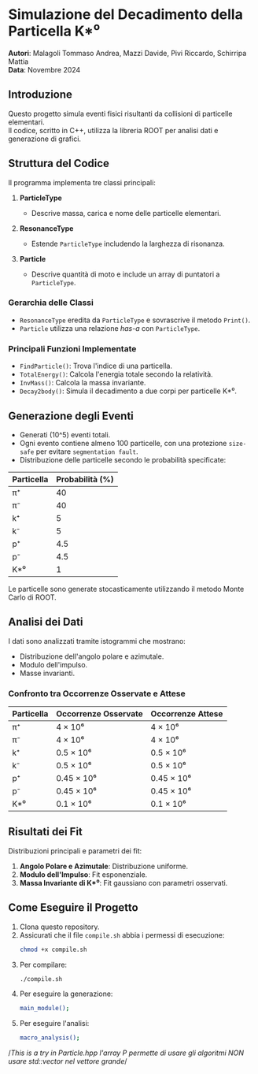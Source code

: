 # Simulazione del Decadimento della Particella K\*⁰

**Autori**: Malagoli Tommaso Andrea, Mazzi Davide, Pivi Riccardo, Schirripa Mattia  
**Data**: Novembre 2024  

## Introduzione

Questo progetto simula eventi fisici risultanti da collisioni di particelle elementari.  
Il codice, scritto in C++, utilizza la libreria ROOT per analisi dati e generazione di grafici.  

## Struttura del Codice

Il programma implementa tre classi principali:  

1. **ParticleType**  
   - Descrive massa, carica e nome delle particelle elementari.  

2. **ResonanceType**  
   - Estende `ParticleType` includendo la larghezza di risonanza.  

3. **Particle**  
   - Descrive quantità di moto e include un array di puntatori a `ParticleType`.  

### Gerarchia delle Classi

- `ResonanceType` eredita da `ParticleType` e sovrascrive il metodo `Print()`.  
- `Particle` utilizza una relazione *has-a* con `ParticleType`.  

### Principali Funzioni Implementate

- `FindParticle()`: Trova l'indice di una particella.  
- `TotalEnergy()`: Calcola l'energia totale secondo la relatività.  
- `InvMass()`: Calcola la massa invariante.  
- `Decay2body()`: Simula il decadimento a due corpi per particelle K\*⁰.  

## Generazione degli Eventi

- Generati \(10^5\) eventi totali.  
- Ogni evento contiene almeno 100 particelle, con una protezione `size-safe` per evitare `segmentation fault`.  
- Distribuzione delle particelle secondo le probabilità specificate:  

| Particella | Probabilità (%) |
|------------|-----------------|
| π⁺         | 40             |
| π⁻         | 40             |
| k⁺         | 5              |
| k⁻         | 5              |
| p⁺         | 4.5            |
| p⁻         | 4.5            |
| K\*⁰       | 1              |

Le particelle sono generate stocasticamente utilizzando il metodo Monte Carlo di ROOT.

## Analisi dei Dati

I dati sono analizzati tramite istogrammi che mostrano:  

- Distribuzione dell'angolo polare e azimutale.  
- Modulo dell'impulso.  
- Masse invarianti.  

### Confronto tra Occorrenze Osservate e Attese

| Particella | Occorrenze Osservate | Occorrenze Attese |
|------------|-----------------------|-------------------|
| π⁺         | 4 × 10⁶              | 4 × 10⁶          |
| π⁻         | 4 × 10⁶              | 4 × 10⁶          |
| k⁺         | 0.5 × 10⁶            | 0.5 × 10⁶        |
| k⁻         | 0.5 × 10⁶            | 0.5 × 10⁶        |
| p⁺         | 0.45 × 10⁶           | 0.45 × 10⁶       |
| p⁻         | 0.45 × 10⁶           | 0.45 × 10⁶       |
| K\*⁰       | 0.1 × 10⁶            | 0.1 × 10⁶        |

## Risultati dei Fit

Distribuzioni principali e parametri dei fit:  

1. **Angolo Polare e Azimutale**: Distribuzione uniforme.  
2. **Modulo dell'Impulso**: Fit esponenziale.  
3. **Massa Invariante di K\*⁰**: Fit gaussiano con parametri osservati.  

## Come Eseguire il Progetto

1. Clona questo repository.  
2. Assicurati che il file `compile.sh` abbia i permessi di esecuzione:
   ```bash
   chmod +x compile.sh
3. Per compilare:
   ```bash
   ./compile.sh
4. Per eseguire la generazione:
   ```bash
   main_module();
5. Per eseguire l'analisi:
   ```bash
   macro_analysis();


/*This is a try
in Particle.hpp l'array P permette di usare gli algoritmi
NON usare std::vector nel vettore grande*/
